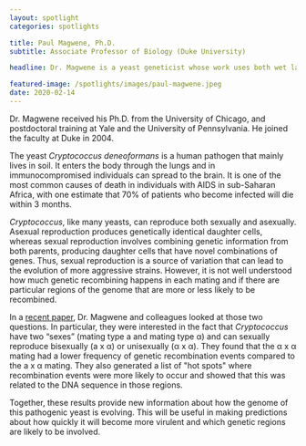 ```yaml
---
layout: spotlight
categories: spotlights

title: Paul Magwene, Ph.D.
subtitle: Associate Professor of Biology (Duke University)

headline: Dr. Magwene is a yeast geneticist whose work uses both wet lab and computational approaches. He is also the director of the Computational Biology and Bioinformatics Ph.D. program at Duke.

featured-image: /spotlights/images/paul-magwene.jpeg
date: 2020-02-14
---
```


Dr. Magwene received his Ph.D. from the University of Chicago, and postdoctoral training at Yale and the University of Pennsylvania. He joined the faculty at Duke in 2004.

The yeast <i>Cryptococcus deneoformans</i> is a human pathogen that mainly lives in soil. It enters the body through the lungs and in immunocompromised individuals can spread to the brain. It is one of the most common causes of death in individuals with AIDS in sub-Saharan Africa, with one estimate that 70% of patients who become infected will die within 3 months.

<i>Cryptococcus</i>, like many yeasts, can reproduce both sexually and asexually. Asexual reproduction produces genetically identical daughter cells, whereas sexual reproduction involves combining genetic information from both parents, producing daughter cells that have novel combinations of genes. Thus, sexual reproduction is a source of variation that can lead to the evolution of more aggressive strains. However, it is not well understood how much genetic recombining happens in each mating and if there are particular regions of the genome that are more or less likely to be recombined.

In a <a class="light-bg" href="https://doi.org/10.1534/genetics.118.300996" target="_blank" rel="noopener noreferrer">recent paper</a>, Dr. Magwene and colleagues looked at those two questions. In particular, they were interested in the fact that <i>Cryptococcus</i> have two “sexes” (mating type a and mating type &alpha;) and can sexually reproduce bisexually (a x &alpha;) or unisexually (&alpha; x &alpha;). They found that the &alpha; x &alpha; mating had a lower frequency of genetic recombination events compared to the a x &alpha; mating. They also generated a list of "hot spots" where recombination events were more likely to occur and showed that this was related to the DNA sequence in those regions.

Together, these results provide new information about how the genome of this pathogenic yeast is evolving. This will be useful in making predictions about how quickly it will become more virulent and which genetic regions are likely to be involved.